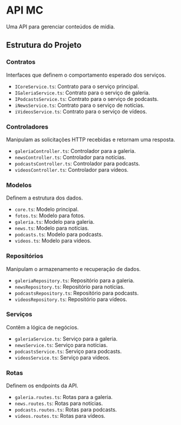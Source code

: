 # API MC

Uma API para gerenciar conteúdos de mídia.

## Estrutura do Projeto

### Contratos

Interfaces que definem o comportamento esperado dos serviços.

- `ICoreService.ts`: Contrato para o serviço principal.
- `IGaleriaService.ts`: Contrato para o serviço de galeria.
- `IPodcastsService.ts`: Contrato para o serviço de podcasts.
- `iNewsService.ts`: Contrato para o serviço de notícias.
- `iVideosService.ts`: Contrato para o serviço de vídeos.

### Controladores

Manipulam as solicitações HTTP recebidas e retornam uma resposta.

- `galeriaController.ts`: Controlador para a galeria.
- `newsController.ts`: Controlador para notícias.
- `podcastsController.ts`: Controlador para podcasts.
- `videosController.ts`: Controlador para vídeos.

### Modelos

Definem a estrutura dos dados.

- `core.ts`: Modelo principal.
- `fotos.ts`: Modelo para fotos.
- `galeria.ts`: Modelo para galeria.
- `news.ts`: Modelo para notícias.
- `podcasts.ts`: Modelo para podcasts.
- `videos.ts`: Modelo para vídeos.

### Repositórios

Manipulam o armazenamento e recuperação de dados.

- `galeriaRepository.ts`: Repositório para a galeria.
- `newsRepository.ts`: Repositório para notícias.
- `podcastsRepository.ts`: Repositório para podcasts.
- `videosRepository.ts`: Repositório para vídeos.

### Serviços

Contêm a lógica de negócios.

- `galeriaService.ts`: Serviço para a galeria.
- `newsService.ts`: Serviço para notícias.
- `podcastsService.ts`: Serviço para podcasts.
- `videosService.ts`: Serviço para vídeos.

### Rotas

Definem os endpoints da API.

- `galeria.routes.ts`: Rotas para a galeria.
- `news.routes.ts`: Rotas para notícias.
- `podcasts.routes.ts`: Rotas para podcasts.
- `videos.routes.ts`: Rotas para vídeos.
